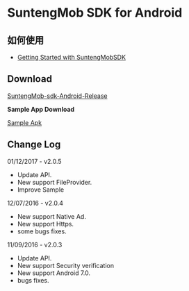 # SuntengMob SDK for Android

## 如何使用

- [Getting Started with SuntengMobSDK](https://github.com/shunfei/suntengMob-sdk-android/blob/master/docs/Getting_Started.md)


## Download

[SuntengMob-sdk-Android-Release](https://github.com/shunfei/suntengMob-sdk-android/releases)

**Sample App Download**

[Sample Apk](https://raw.githubusercontent.com/shunfei/suntengMob-sdk-android/master/sample/MobSample.apk)
 
 
## Change Log

01/12/2017 - v2.0.5
* Update API.
* New support  FileProvider.
* Improve Sample

12/07/2016 - v2.0.4  
* New support Native Ad.  
* New support Https.   
* some bugs fixes.  

11/09/2016 - v2.0.3  
* Update API.  
* New support Security verification  
* New support Android 7.0.  
* bugs fixes.  
